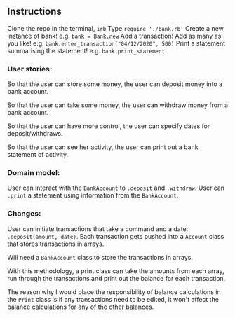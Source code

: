 ## Instructions

Clone the repo
In the terminal, `irb`
Type `require './bank.rb'`
Create a new instance of bank! e.g. `bank = Bank.new`
Add a transaction! Add as many as you like! e.g. `bank.enter_transaction("04/12/2020", 500)`
Print a statement summarising the statement! e.g. `bank.print_statement`

### User stories:

So that the user can store some money,
the user can deposit money into a bank account.

So that the user can take some money,
the user can withdraw money from a bank account.

So that the user can have more control,
the user can specify dates for deposit/withdraws.

So that the user can see her activity,
the user can print out a bank statement of activity.

### Domain model:

User can interact with the `BankAccount` to `.deposit` and `.withdraw`. User can `.print` a statement using information from the `BankAccount`.

### Changes:

User can initiate transactions that take a command and a date: `.deposit(amount, date)`. Each transaction gets pushed into a `Account` class that stores transactions in arrays.

Will need a `BankAccount` class to store the transactions in arrays.

With this methodology, a print class can take the amounts from each array, run through the transactions and print out the balance for each transaction.

The reason why I would place the responsibility of balance calculations in the `Print` class is if any transactions need to be edited, it won't affect the balance calculations for any of the other balances.
